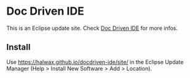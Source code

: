 Doc Driven IDE
======================

This is an Eclipse update site. Check [Doc Driven IDE](https://halwax.github.io/docdriven-ide/) for more infos.

Install
-------

Use https://halwax.github.io/docdriven-ide/site/ in the Eclipse Update Manager (Help > Install New Software > Add > Location).

